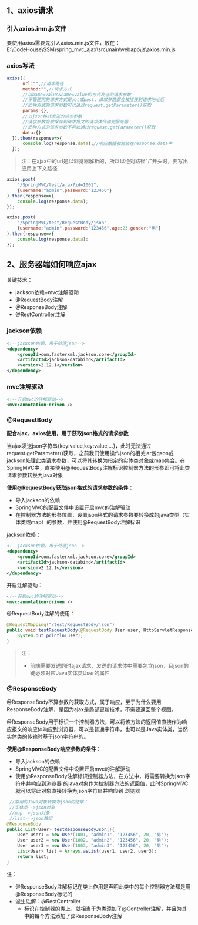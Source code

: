 ## 1、axios请求

### 引入axios.imn.js文件

要使用axios需要先引入axios.min.js文件，放在：E:\CodeHouse\SSM\spring_mvc_ajax\src\main\webapp\js\axios.min.js



### axios写法

```javascript
axios({
      url:"",//请求路径
      method:"",//请求方式
      //以name=value&name=value的方式发送的请求参数
      //不管使用的请求方式是get或post，请求参数都会被拼接到请求地址后
      //此种方式的请求参数可以通过request.getParameter()获取
      params:{},
      //以json格式发送的请求参数
      //请求参数会被保存到请求报文的请求体传输到服务器
      //此种方式的请求参数不可以通过request.getParameter()获取
      data:{}
  }).then(response=>{
      console.log(response.data);//响应数据被封装在response.data中
  });
```

> 注：在ajax中的url是以浏览器解析的，所以以绝对路径"/"开头时，要写出应用上下文路径


```javascript
axios.post(
    "/SpringMVC/test/ajax?id=1001",
    {username:"admin",password:"123456"}
).then(response=>{
    console.log(response.data);
});
```

```javascript
axios.post(
    "/SpringMVC/test/RequestBody/json",
    {username:"admin",password:"123456",age:23,gender:"男"}
).then(response=>{
    console.log(response.data);
});
```





## 2、服务器端如何响应ajax

关键技术：

- jackson依赖+mvc注解驱动
- @RequestBody注解
- @ResponseBody注解
- @RestController注解

### jackson依赖

```xml
<!--jackson依赖，用于处理json-->
<dependency>
    <groupId>com.fasterxml.jackson.core</groupId>
    <artifactId>jackson-databind</artifactId>
    <version>2.12.1</version>
</dependency>
```



### mvc注解驱动

```xml
<!--开启mvc的注解驱动-->
<mvc:annotation-driven />
```



### @RequestBody

**配合ajax、axios使用，用于获取json格式的请求参数**

当ajax发送json字符串{key:value,key:value,...}，此时无法通过request.getParameter()获取，之前我们使用操作json的相关jar包gson或jackson处理此类请求参数，可以将其转换为指定的实体类对象或map集合。在SpringMVC中，直接使用@RequestBody注解标识控制器方法的形参即可将此类请求参数转换为java对象



**使用@RequestBody获取json格式的请求参数的条件：**

- 导入jackson的依赖
- SpringMVC的配置文件中设置开启mvc的注解驱动
- 在控制器方法的形参位置，设置json格式的请求参数要转换成的java类型（实体类或map）的参数，并使用@RequestBody注解标识

jackson依赖：

```xml
<!--jackson依赖，用于处理json-->
<dependency>
    <groupId>com.fasterxml.jackson.core</groupId>
    <artifactId>jackson-databind</artifactId>
    <version>2.12.1</version>
</dependency>
```

开启注解驱动：

```xml
<!--开启mvc的注解驱动-->
<mvc:annotation-driven />
```

@RequestBody注解的使用：

```java
@RequestMapping("/test/RequestBody/json")
public void testRequestBody(@RequestBody User user, HttpServletResponse response) throws IOException {
    System.out.println(user);
}
```

> 注：
>
> - 前端需要发送的时ajax请求，发送的请求体中需要包含json，且json的键必须对应Java实体类User的属性

### @ResponseBody

@ResponseBody不算参数的获取方式，属于响应，至于为什么要用ResponseBody注解，是因为ajax是局部更新技术，不需要返回整个视图。

@ResponseBody用于标识一个控制器方法，可以将该方法的返回值直接作为响应报文的响应体响应到浏览器，可以是普通字符串，也可以是Java实体类，当然实体类的传输时基于json字符串的。



**使用@ResponseBody响应参数的条件：**

- 导入jackson的依赖
- SpringMVC的配置文件中设置开启mvc的注解驱动
- 使用@ResponseBody注解标识控制器方法，在方法中，将需要转换为json字符串并响应到浏览器
  的java对象作为控制器方法的返回值，此时SpringMVC就可以将此对象直接转换为json字符串并响应到
  浏览器

```Java
 //常用的Java对象转换为json的结果：
 //实体类-->json对象
 //map-->json对象
 //list-->json数组
@ResponseBody
public List<User> testResponseBodyJson(){
    User user1 = new User(1001, "admin1", "123456", 20, "男");
    User user2 = new User(1002, "admin2", "123456", 20, "男");
    User user3 = new User(1003, "admin3", "123456", 20, "男");
    List<User> list = Arrays.asList(user1, user2, user3);
    return list;
}
```

注：

- @ResponseBody注解标记在类上作用是声明此类中的每个控制器方法都是用@ResponseBody标记的
- 派生注解：@RestController：
  - 标识在控制器的类上，就相当于为类添加了@Controller注解，并且为其中的每个方法添加了@ResponseBody注解

























## 

